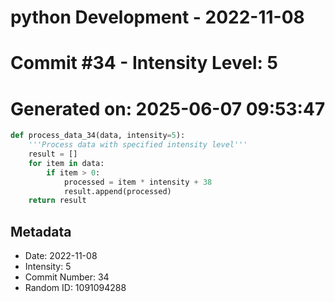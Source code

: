 ﻿# python Development - 2022-11-08
# Commit #34 - Intensity Level: 5
# Generated on: 2025-06-07 09:53:47
```python
def process_data_34(data, intensity=5):
    '''Process data with specified intensity level'''
    result = []
    for item in data:
        if item > 0:
            processed = item * intensity + 38
            result.append(processed)
    return result
```
## Metadata
- Date: 2022-11-08
- Intensity: 5
- Commit Number: 34
- Random ID: 1091094288
